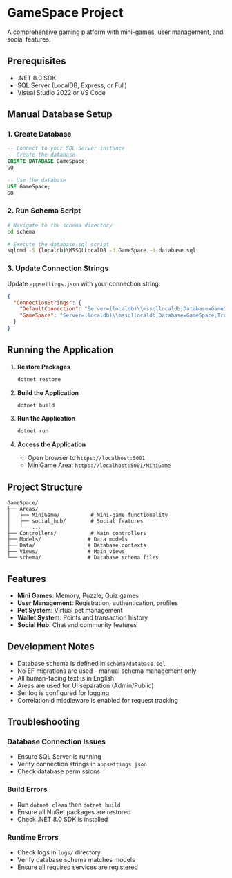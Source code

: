 # GameSpace Project

A comprehensive gaming platform with mini-games, user management, and social features.

## Prerequisites

- .NET 8.0 SDK
- SQL Server (LocalDB, Express, or Full)
- Visual Studio 2022 or VS Code

## Manual Database Setup

### 1. Create Database

```sql
-- Connect to your SQL Server instance
-- Create the database
CREATE DATABASE GameSpace;
GO

-- Use the database
USE GameSpace;
GO
```

### 2. Run Schema Script

```bash
# Navigate to the schema directory
cd schema

# Execute the database.sql script
sqlcmd -S (localdb)\MSSQLLocalDB -d GameSpace -i database.sql
```

### 3. Update Connection Strings

Update `appsettings.json` with your connection string:

```json
{
  "ConnectionStrings": {
    "DefaultConnection": "Server=(localdb)\\mssqllocaldb;Database=GameSpace_Identity;Trusted_Connection=true;MultipleActiveResultSets=true",
    "GameSpace": "Server=(localdb)\\mssqllocaldb;Database=GameSpace;Trusted_Connection=true;MultipleActiveResultSets=true"
  }
}
```

## Running the Application

1. **Restore Packages**
   ```bash
   dotnet restore
   ```

2. **Build the Application**
   ```bash
   dotnet build
   ```

3. **Run the Application**
   ```bash
   dotnet run
   ```

4. **Access the Application**
   - Open browser to `https://localhost:5001`
   - MiniGame Area: `https://localhost:5001/MiniGame`

## Project Structure

```
GameSpace/
├── Areas/
│   ├── MiniGame/          # Mini-game functionality
│   ├── social_hub/        # Social features
│   └── ...
├── Controllers/           # Main controllers
├── Models/               # Data models
├── Data/                 # Database contexts
├── Views/                # Main views
└── schema/               # Database schema files
```

## Features

- **Mini Games**: Memory, Puzzle, Quiz games
- **User Management**: Registration, authentication, profiles
- **Pet System**: Virtual pet management
- **Wallet System**: Points and transaction history
- **Social Hub**: Chat and community features

## Development Notes

- Database schema is defined in `schema/database.sql`
- No EF migrations are used - manual schema management only
- All human-facing text is in English
- Areas are used for UI separation (Admin/Public)
- Serilog is configured for logging
- CorrelationId middleware is enabled for request tracking

## Troubleshooting

### Database Connection Issues
- Ensure SQL Server is running
- Verify connection strings in `appsettings.json`
- Check database permissions

### Build Errors
- Run `dotnet clean` then `dotnet build`
- Ensure all NuGet packages are restored
- Check .NET 8.0 SDK is installed

### Runtime Errors
- Check logs in `logs/` directory
- Verify database schema matches models
- Ensure all required services are registered